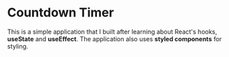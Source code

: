 # Countdown Timer

This is a simple application that I built after learning about React's hooks, **useState** and **useEffect**. The application also uses **styled components** for styling.
